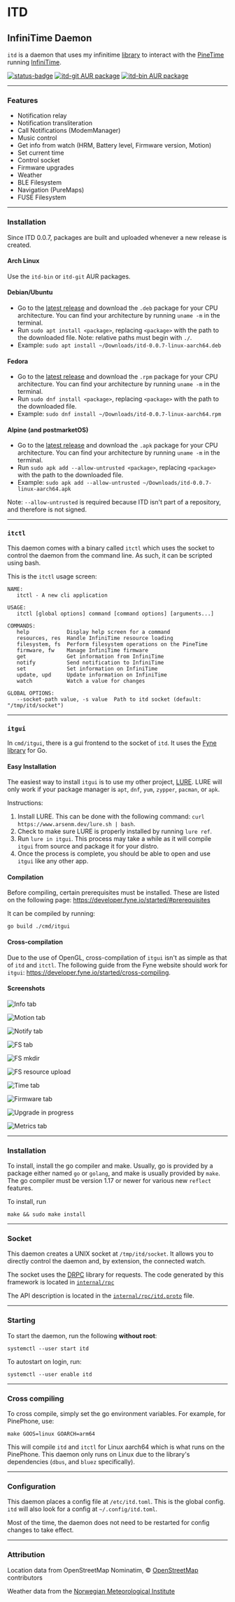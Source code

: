 # ITD
## InfiniTime Daemon

`itd` is a daemon that uses my infinitime [library](https://go.arsenm.dev/infinitime) to interact with the [PineTime](https://www.pine64.org/pinetime/) running [InfiniTime](https://infinitime.io).

[![status-badge](https://ci.arsenm.dev/api/badges/Arsen6331/itd/status.svg)](https://ci.arsenm.dev/Arsen6331/itd)
[![itd-git AUR package](https://img.shields.io/aur/version/itd-git?label=itd-git&logo=archlinux)](https://aur.archlinux.org/packages/itd-git/)
[![itd-bin AUR package](https://img.shields.io/aur/version/itd-bin?label=itd-bin&logo=archlinux)](https://aur.archlinux.org/packages/itd-bin/)

---

### Features

- Notification relay
- Notification transliteration
- Call Notifications (ModemManager)
- Music control
- Get info from watch (HRM, Battery level, Firmware version, Motion)
- Set current time
- Control socket
- Firmware upgrades
- Weather
- BLE Filesystem
- Navigation (PureMaps)
- FUSE Filesystem

---

### Installation

Since ITD 0.0.7, packages are built and uploaded whenever a new release is created.

#### Arch Linux

Use the `itd-bin` or `itd-git` AUR packages.

#### Debian/Ubuntu

- Go to the [latest release](https://gitea.arsenm.dev/Arsen6331/itd/releases/latest) and download the `.deb` package for your CPU architecture. You can find your architecture by running `uname -m` in the terminal.
- Run `sudo apt install <package>`, replacing `<package>` with the path to the downloaded file. Note: relative paths must begin with `./`.
- Example: `sudo apt install ~/Downloads/itd-0.0.7-linux-aarch64.deb`

#### Fedora

- Go to the [latest release](https://gitea.arsenm.dev/Arsen6331/itd/releases/latest) and download the `.rpm` package for your CPU architecture. You can find your architecture by running `uname -m` in the terminal.
- Run `sudo dnf install <package>`, replacing `<package>` with the path to the downloaded file.
- Example: `sudo dnf install ~/Downloads/itd-0.0.7-linux-aarch64.rpm`

#### Alpine (and postmarketOS)

- Go to the [latest release](https://gitea.arsenm.dev/Arsen6331/itd/releases/latest) and download the `.apk` package for your CPU architecture. You can find your architecture by running `uname -m` in the terminal.
- Run `sudo apk add --allow-untrusted <package>`, replacing `<package>` with the path to the downloaded file.
- Example: `sudo apk add --allow-untrusted ~/Downloads/itd-0.0.7-linux-aarch64.apk`

Note: `--allow-untrusted` is required because ITD isn't part of a repository, and therefore is not signed.

---

### `itctl`

This daemon comes with a binary called `itctl` which uses the socket to control the daemon from the command line. As such, it can be scripted using bash.

This is the `itctl` usage screen:
```
NAME:
   itctl - A new cli application

USAGE:
   itctl [global options] command [command options] [arguments...]

COMMANDS:
   help            Display help screen for a command
   resources, res  Handle InfiniTime resource loading
   filesystem, fs  Perform filesystem operations on the PineTime
   firmware, fw    Manage InfiniTime firmware
   get             Get information from InfiniTime
   notify          Send notification to InfiniTime
   set             Set information on InfiniTime
   update, upd     Update information on InfiniTime
   watch           Watch a value for changes

GLOBAL OPTIONS:
   --socket-path value, -s value  Path to itd socket (default: "/tmp/itd/socket")
```

---

### `itgui`

In `cmd/itgui`, there is a gui frontend to the socket of `itd`. It uses the [Fyne library](https://fyne.io/) for Go.

#### Easy Installation

The easiest way to install `itgui` is to use my other project, [LURE](https://gitea.arsenm.dev/Arsen6331/lure). LURE will only work if your package manager is `apt`, `dnf`, `yum`, `zypper`, `pacman`, or `apk`.

Instructions:

1. Install LURE. This can be done with the following command: `curl https://www.arsenm.dev/lure.sh | bash`.
2. Check to make sure LURE is properly installed by running `lure ref`.
3. Run `lure in itgui`. This process may take a while as it will compile `itgui` from source and package it for your distro.
4. Once the process is complete, you should be able to open and use `itgui` like any other app.

#### Compilation

Before compiling, certain prerequisites must be installed. These are listed on the following page: https://developer.fyne.io/started/#prerequisites

It can be compiled by running:

```shell
go build ./cmd/itgui
```

#### Cross-compilation

Due to the use of OpenGL, cross-compilation of `itgui` isn't as simple as that of `itd` and `itctl`. The following guide from the Fyne website should work for `itgui`: https://developer.fyne.io/started/cross-compiling.

#### Screenshots

![Info tab](cmd/itgui/screenshots/info.png)

![Motion tab](cmd/itgui/screenshots/motion.png)

![Notify tab](cmd/itgui/screenshots/notify.png)

![FS tab](cmd/itgui/screenshots/fs.png)

![FS mkdir](cmd/itgui/screenshots/mkdir.png)

![FS resource upload](cmd/itgui/screenshots/resources.png)

![Time tab](cmd/itgui/screenshots/time.png)

![Firmware tab](cmd/itgui/screenshots/firmware.png)

![Upgrade in progress](cmd/itgui/screenshots/progress.png)

![Metrics tab](cmd/itgui/screenshots/metrics.png)

---

### Installation

To install, install the go compiler and make. Usually, go is provided by a package either named `go` or `golang`, and make is usually provided by `make`. The go compiler must be version 1.17 or newer for various new `reflect` features.

To install, run
```shell
make && sudo make install
```

---

### Socket

This daemon creates a UNIX socket at `/tmp/itd/socket`. It allows you to directly control the daemon and, by extension, the connected watch.

The socket uses the [DRPC](https://github.com/storj/drpc) library for requests. The code generated by this framework is located in [`internal/rpc`](internal/rpc)

The API description is located in the [`internal/rpc/itd.proto`](internal/rpc/itd.proto) file.

---

### Starting

To start the daemon, run the following **without root**:

```shell
systemctl --user start itd
```

To autostart on login, run:
```shell
systemctl --user enable itd
```

---

### Cross compiling

To cross compile, simply set the go environment variables. For example, for PinePhone, use:

```shell
make GOOS=linux GOARCH=arm64
```

This will compile `itd` and `itctl` for Linux aarch64 which is what runs on the PinePhone. This daemon only runs on Linux due to the library's dependencies (`dbus`, and `bluez` specifically).

---

### Configuration

This daemon places a config file at `/etc/itd.toml`. This is the global config. `itd` will also look for a config at `~/.config/itd.toml`.

Most of the time, the daemon does not need to be restarted for config changes to take effect.

---

### Attribution

Location data from OpenStreetMap Nominatim, &copy; [OpenStreetMap](https://www.openstreetmap.org/copyright) contributors

Weather data from the [Norwegian Meteorological Institute](https://www.met.no/en)
